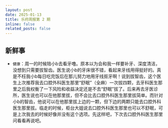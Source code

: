 ```yaml
---
layout: post
date: 2025-01-13
title: 乐府周报第 2 期
inline: false
related_posts: false
---
```


## 新鲜事

- `健康`：周一的时候陪小b去看牙噜。原本以为会和我一样要补牙、深度清洁，没想到只需要拔智齿。医生说小b的牙床很不错，看起来牙线用得挺好的。真是不枉我小b每日吃完饭后在那儿努力地用牙线抠牙啊！说到拔智齿，这个医生上次推荐我去口腔外科医生那里“舒眠”（全麻）一次拔四颗，去牙科医生那里之后我权衡了一下风险和收益决定还是不去“舒眠”拔了。后来再去牙医诊所，医生说也可以在他那里拔，但不会比去口腔外科医生那里拔简单。而针对小b的智齿，他说可以在他那里拔上边的一颗，但下边的两颗只能去口腔外科医生那里拔。临走的时候，柜台大姐说去口腔外科医生那里也可以不舒眠，可是上次我去的时候好像并没有这个选项。先这样吧，下次去口腔外科医生那里问看看再说吧。